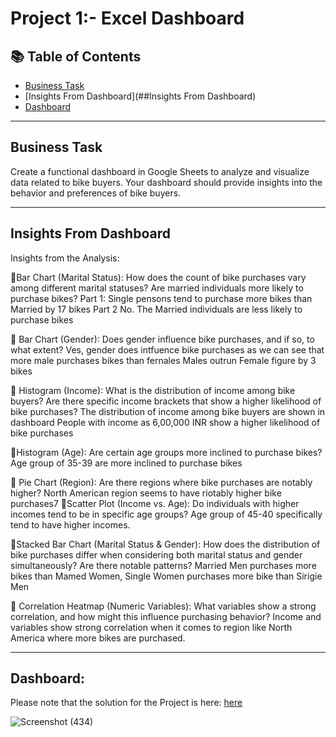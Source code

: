 # Project 1:- Excel Dashboard
## 📚 Table of Contents
- [Business Task](#business-task)
- [Insights From Dashboard](##Insights From Dashboard)
- [Dashboard](#dashboard)

***

## Business Task
Create a functional dashboard in Google Sheets to analyze and visualize data related to bike buyers. Your dashboard should provide insights into the behavior and preferences of bike buyers.
***

## Insights From Dashboard
Insights from the Analysis:

Bar Chart (Marital Status):
How does the count of bike purchases vary among different marital statuses? Are married individuals more likely to purchase bikes?
Part 1: Single pensons tend to purchase more bikes than Married by 17 bikes
Part 2 No. The Married individuals are less likely to purchase bikes

 Bar Chart (Gender):
Does gender influence bike purchases, and if so, to what extent?
Ves, gender does intfuence bike purchases as we can see that more male purchases bikes than fernales Males outrun Female figure by 3 bikes

 Histogram (Income):
What is the distribution of income among bike buyers? Are there specific income brackets that show a higher likelihood of bike purchases?
The distribution of income among bike buyers are shown in dashboard People with income as 6,00,000 INR show a higher likelihood of bike purchases

Histogram (Age):
Are certain age groups more inclined to purchase bikes?
Age group of 35-39 are more inclined to purchase bikes

  Pie Chart (Region):
Are there regions where bike purchases are notably higher?
North American region seems to have riotably higher bike purchases7 
Scatter Plot (Income vs. Age):
Do individuals with higher incomes tend to be in specific age groups?
Age group of 45-40 specifically tend to have higher incomes.

Stacked Bar Chart (Marital Status & Gender):
How does the distribution of bike purchases differ when considering both marital status and gender simultaneously? Are there notable patterns?
Married Men purchases more bikes than Mamed Women, Single Women purchases more bike than Sirigie Men

 Correlation Heatmap (Numeric Variables):
What variables show a strong correlation, and how might this influence purchasing behavior?
Income and variables show strong correlation when it comes to region like North America where more bikes are purchased.

***
## Dashboard:
Please note that the solution for the Project is here: [here](https://docs.google.com/spreadsheets/d/1rwvpJPQUQsXfROwjD26ykRWgOdwOqvj3dhl7Ow0T4AQ/edit#gid=1533418178)

 ![Screenshot (434)](https://github.com/radhika456/Prepinsta-Winter-Internship---Data-Analytics/assets/101452661/af9ab810-8db9-4a96-8ff0-d04da34e9331)

